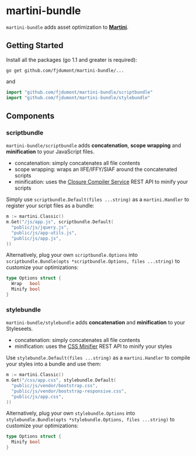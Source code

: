 # martini-bundle

`martini-bundle` adds asset optimization to **[Martini](https://github.com/codegangsta/martini)**.

## Getting Started

Install all the packages (go 1.1 and greater is required):

    go get github.com/fjdumont/martini-bundle/...
  
and

~~~ go
import "github.com/fjdumont/martini-bundle/scriptbundle"
import "github.com/fjdumont/martini-bundle/stylebundle"
~~~

## Components

### scriptbundle

`martini-bundle/scriptbundle` adds **concatenation**, **scope wrapping** and **minification** to your JavaScript files.

- concatenation: simply concatenates all file contents
- scope wrapping: wraps an IIFE/IFFY/SIAF around the concatenated scripts
- minification: uses the [Closure Compiler Service](http://closure-compiler.appspot.com/home) REST API to minify your scripts

Simply use `scriptbundle.Default(files ...string)` as a `martini.Handler` to register your script files as a bundle:

~~~ go
m := martini.Classic()
m.Get("/js/app.js", scriptbundle.Default(
  "public/js/jquery.js",
  "public/js/app-utils.js",
  "public/js/app.js",
))
~~~

Alternatively, plug your own `scriptbundle.Options` into `scriptbundle.Bundle(opts *scriptbundle.Options, files ...string)` to customize your optimizations:

~~~ go
type Options struct {
  Wrap   bool
  Minify bool
}
~~~

### stylebundle

`martini-bundle/stylebundle` adds **concatenation** and **minification** to your Styleseets.

- concatenation: simply concatenates all file contents
- minification: uses the [CSS Minifier](http://cssminifier.com/) REST API to minify your styles

Use `stylebundle.Default(files ...string)` as a `martini.Handler` to compile your styles into a bundle and use them:

~~~ go
m := martini.Classic()
m.Get("/css/app.css", stylebundle.Default(
  "public/js/vendor/bootstrap.css",
  "public/js/vendor/bootstrap-responsive.css",
  "public/js/app.css",
))
~~~

Alternatively, plug your own `stylebundle.Options` into `stylebundle.Bundle(opts *stylebundle.Options, files ...string)` to customize your optimizations:

~~~ go
type Options struct {
  Minify bool
}
~~~